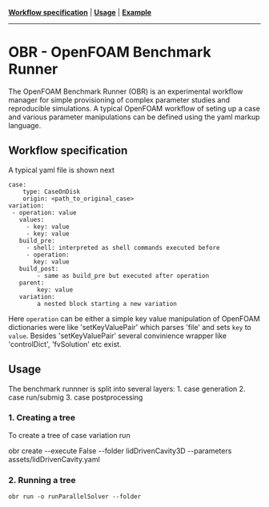**[Workflow specification](#Workflow_specification)** |
**[Usage](#Usage)** |
**[Example](#Example)** 

---

# OBR - OpenFOAM Benchmark Runner

The OpenFOAM Benchmark Runner (OBR) is an experimental workflow manager for simple provisioning of complex parameter studies and reproducible simulations. A typical OpenFOAM workflow of seting up a case and various parameter manipulations can be defined using the yaml markup language.


## Workflow specification
A typical yaml file is shown next
    
    case:
        type: CaseOnDisk
        origin: <path_to_original_case>
    variation:
     - operation: value
       values:
         - key: value
         - key: value
       build_pre:
         - shell: interpreted as shell commands executed before
         - operation:
           key: value
       build_post:
            - same as build_pre but executed after operation
       parent:
            key: value
       variation:
            a nested block starting a new variation

Here `operation` can be either a simple key value manipulation of OpenFOAM dictionaries were like 'setKeyValuePair' which parses 'file' and sets `key` to `value`. Besides 'setKeyValuePair' several convinience wrapper like 'controlDict', 'fvSolution' etc exist.

## Usage

The benchmark runnner is split into several layers:
    1. case generation
    2. case run/submig
    3. case postprocessing

### 1. Creating a tree

To create a tree of case variation run


   obr create --execute False --folder lidDrivenCavity3D --parameters assets/lidDrivenCavity.yaml

### 2. Running a tree

    obr run -o runParallelSolver --folder 

